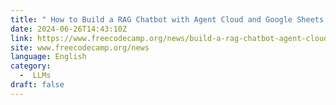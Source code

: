 ```yaml
---
title: " How to Build a RAG Chatbot with Agent Cloud and Google Sheets "
date: 2024-06-26T14:43:10Z
link: https://www.freecodecamp.org/news/build-a-rag-chatbot-agent-cloud-google-sheets/?utm_medium=RSS&utm_source=news.12bit.vn
site: www.freecodecamp.org/news
language: English
category:
  -  LLMs 
draft: false
---
```

